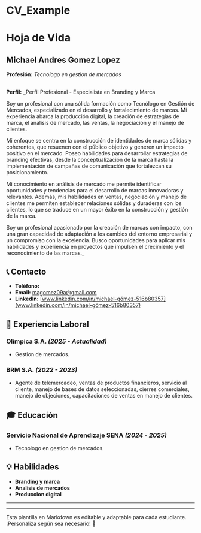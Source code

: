 # CV_Example
# Hoja de Vida

## Michael Andres Gomez Lopez
**Profesión:** _Tecnologo en gestion de mercados_
##
**Perfil:** _Perfil Profesional - Especialista en Branding y Marca

Soy un profesional con una sólida formación como Tecnólogo en Gestión de Mercados, especializado en el desarrollo y fortalecimiento de marcas. Mi experiencia abarca la producción digital, la creación de estrategias de marca, el análisis de mercado, las ventas, la negociación y el manejo de clientes.

Mi enfoque se centra en la construcción de identidades de marca sólidas y coherentes, que resuenen con el público objetivo y generen un impacto positivo en el mercado. Poseo habilidades para desarrollar estrategias de branding efectivas, desde la conceptualización de la marca hasta la implementación de campañas de comunicación que fortalezcan su posicionamiento.

Mi conocimiento en análisis de mercado me permite identificar oportunidades y tendencias para el desarrollo de marcas innovadoras y relevantes. Además, mis habilidades en ventas, negociación y manejo de clientes me permiten establecer relaciones sólidas y duraderas con los clientes, lo que se traduce en un mayor éxito en la construcción y gestión de la marca.

Soy un profesional apasionado por la creación de marcas con impacto, con una gran capacidad de adaptación a los cambios del entorno empresarial y un compromiso con la excelencia. Busco oportunidades para aplicar mis habilidades y experiencia en proyectos que impulsen el crecimiento y el reconocimiento de las marcas._

## 📞 Contacto
- **Teléfono:** 
- **Email:** [magomez09a@gmail.com](mailto:magomez09a@gmail.com)
- **LinkedIn:** [www.linkedin.com/in/michael-gómez-516b80357](www.linkedin.com/in/michael-gómez-516b80357)

## 🏢 Experiencia Laboral
### **Olimpica S.A.** _(2025 - Actualidad)_
- Gestion de mercados.

### **BRM S.A.** _(2022 - 2023)_
- Agente de telemercadeo, ventas de productos financieros, servicio al cliente, manejo de bases de datos seleccionadas, cierres comerciales, manejo de objeciones, capacitaciones de ventas en manejo de clientes.

## 🎓 Educación
### **Servicio Nacional de Aprendizaje SENA** _(2024 - 2025)_
- Tecnologo en gestion de mercados.

## 💡 Habilidades
- **Branding y marca**
- **Analisis de mercados**
- **Produccion digital**

---



---

Esta plantilla en Markdown es editable y adaptable para cada estudiante. ¡Personaliza según sea necesario! 🎯

